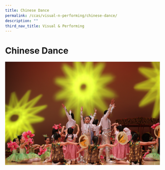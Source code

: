 ```yaml
---
title: Chinese Dance
permalink: /ccas/visual-n-performing/chinese-dance/
description: ""
third_nav_title: Visual & Performing
---
```

# Chinese Dance

![](/images/CCAs/Chinese%20Dance/6R6A8100.jpg)

